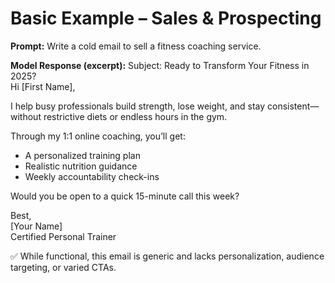 # Basic Example – Sales & Prospecting

**Prompt:**
Write a cold email to sell a fitness coaching service.

**Model Response (excerpt):**
Subject: Ready to Transform Your Fitness in 2025?  
Hi [First Name],  

I help busy professionals build strength, lose weight, and stay consistent—without restrictive diets or endless hours in the gym.  

Through my 1:1 online coaching, you’ll get:  
- A personalized training plan  
- Realistic nutrition guidance  
- Weekly accountability check-ins  

Would you be open to a quick 15-minute call this week?  

Best,  
[Your Name]  
Certified Personal Trainer  

✅ While functional, this email is generic and lacks personalization, audience targeting, or varied CTAs.


